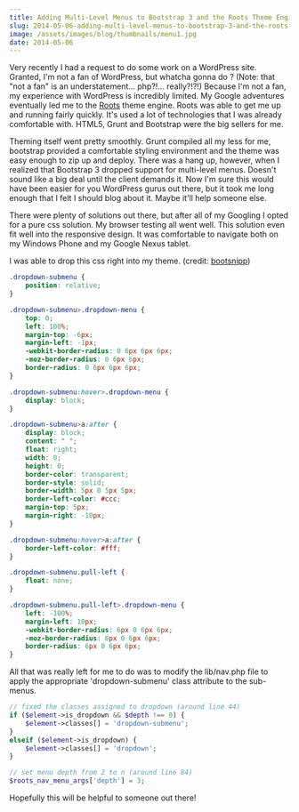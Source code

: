 ```yaml
---
title: Adding Multi-Level Menus to Bootstrap 3 and the Roots Theme Engine
slug: 2014-05-06-adding-multi-level-menus-to-bootstrap-3-and-the-roots-theme-engine
image: /assets/images/blog/thumbnails/menu1.jpg
date: 2014-05-06
---
```

Very recently I had a request to do some work on a WordPress site. Granted, I'm not a fan of WordPress, but whatcha gonna do<!--more--> ? 
(Note: that "not a fan" is an understatement... php?!... really?!?!) Because I'm not a fan, my experience with WordPress is incredibly limited. 
My Google adventures eventually led me to the [Roots](http://roots.io) theme engine. Roots was able to get me up and running fairly quickly. It's 
used a lot of technologies that I was already comfortable with. HTML5, Grunt and Bootstrap were the big sellers for me.  

Theming itself went pretty smoothly. Grunt compiled all my less for me, bootstrap provided a comfortable styling environment and the theme was easy 
enough to zip up and deploy. There was a hang up, however, when I realized that Bootstrap 3 dropped support for multi-level menus. Doesn't sound like a 
big deal until the client demands it. Now I'm sure this would have been easier for you WordPress gurus out there, but it took me long enough that I felt 
I should blog about it. Maybe it'll help someone else.  

There were plenty of solutions out there, but after all of my Googling I opted for a pure css solution. My browser testing all went well. This solution 
even fit well into the responsive design. It was comfortable to navigate both on my Windows Phone and my Google Nexus tablet.  

I was able to drop this css right into my theme. (credit: [bootsnipp](http://bootsnipp.com/snippets/featured/multi-level-dropdown-menu-bs3"))  

```css
.dropdown-submenu {
    position: relative;
}

.dropdown-submenu>.dropdown-menu {
    top: 0;
    left: 100%;
    margin-top: -6px;
    margin-left: -1px;
    -webkit-border-radius: 0 6px 6px 6px;
    -moz-border-radius: 0 6px 6px;
    border-radius: 0 6px 6px 6px;
}

.dropdown-submenu:hover>.dropdown-menu {
    display: block;
}

.dropdown-submenu>a:after {
    display: block;
    content: " ";
    float: right;
    width: 0;
    height: 0;
    border-color: transparent;
    border-style: solid;
    border-width: 5px 0 5px 5px;
    border-left-color: #ccc;
    margin-top: 5px;
    margin-right: -10px;
}

.dropdown-submenu:hover>a:after {
    border-left-color: #fff;
}

.dropdown-submenu.pull-left {
    float: none;
}

.dropdown-submenu.pull-left>.dropdown-menu {
    left: -100%;
    margin-left: 10px;
    -webkit-border-radius: 6px 0 6px 6px;
    -moz-border-radius: 6px 0 6px 6px;
    border-radius: 6px 0 6px 6px;
}
```

All that was really left for me to do was to modify the lib/nav.php file to apply the appropriate 'dropdown-submenu' class attribute to the sub-menus.  

```php
// fixed the classes assigned to dropdown (around line 44)
if ($element->is_dropdown && $depth !== 0) {
    $element->classes[] = 'dropdown-submenu';
}
elseif ($element->is_dropdown) { 
    $element->classes[] = 'dropdown'; 
}

// set menu depth from 2 to n (around line 84)
$roots_nav_menu_args['depth'] = 3;
```

Hopefully this will be helpful to someone out there!  